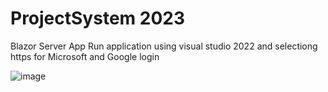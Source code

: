 # ProjectSystem 2023
 Blazor Server App 
 Run application using visual studio 2022 and selectiong https for Microsoft and Google login  
 
![image](https://github.com/rasekarganesh/ProjectSystem/assets/34262176/13f8501b-31ad-4c1c-a3de-6d4ca992f5b7)
